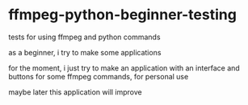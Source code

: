 # ffmpeg-python-beginner-testing
tests for using ffmpeg and python commands

as a beginner, i try to make some applications

for the moment, i just try to make an application
with an interface and buttons for some ffmpeg commands,
for personal use

maybe later this application will improve
